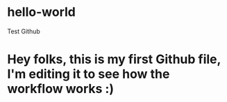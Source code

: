 # hello-world
Test Github

# Hey folks, this is my first Github file, I'm editing it to see how the workflow works :)
